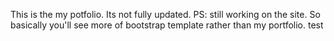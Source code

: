 This is the my potfolio.
Its not fully updated.
PS: still working on the site. So basically you'll see more of bootstrap template rather than my portfolio.
test
